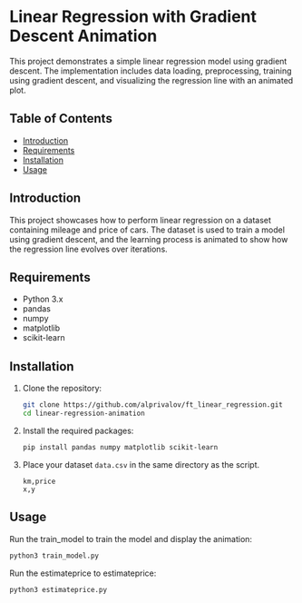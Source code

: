 # Linear Regression with Gradient Descent Animation

This project demonstrates a simple linear regression model using gradient descent. The implementation includes data loading, preprocessing, training using gradient descent, and visualizing the regression line with an animated plot.

## Table of Contents

- [Introduction](#introduction)
- [Requirements](#requirements)
- [Installation](#installation)
- [Usage](#usage)

## Introduction

This project showcases how to perform linear regression on a dataset containing mileage and price of cars. The dataset is used to train a model using gradient descent, and the learning process is animated to show how the regression line evolves over iterations.

## Requirements

- Python 3.x
- pandas
- numpy
- matplotlib
- scikit-learn

## Installation

1. Clone the repository:
    ```bash
    git clone https://github.com/alprivalov/ft_linear_regression.git
    cd linear-regression-animation
    ```

2. Install the required packages:
    ```bash
    pip install pandas numpy matplotlib scikit-learn
    ```

3. Place your dataset `data.csv` in the same directory as the script.
    ```
    km,price
    x,y
    ```

## Usage

Run the train_model to train the model and display the animation:
```bash
python3 train_model.py
```
Run the estimateprice to estimateprice:
```bash
python3 estimateprice.py
```

